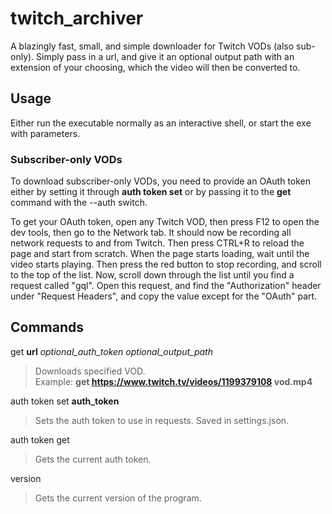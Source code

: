 # twitch_archiver

A blazingly fast, small, and simple downloader for Twitch VODs (also sub-only).
Simply pass in a url, and give it an optional output path with an extension of your choosing, which the video will then be converted to.

## Usage

Either run the executable normally as an interactive shell, or start the exe with parameters.

### Subscriber-only VODs

To download subscriber-only VODs, you need to provide an OAuth token either by setting it through **auth token set** or by passing it to the **get** command with the --auth switch.

To get your OAuth token, open any Twitch VOD, then press F12 to open the dev tools, then go to the Network tab. It should now be recording all network requests to and from Twitch. Then press CTRL+R to reload the page and start from scratch.
When the page starts loading, wait until the video starts playing. Then press the red button to stop recording, and scroll to the top of the list. Now, scroll down through the list until you find a request called "gql". Open this request, and find the "Authorization" header under "Request Headers", and copy the value except for the "OAuth" part.

## Commands

get **url** _optional_auth_token_ _optional_output_path_

> Downloads specified VOD.  
> Example: **get https://www.twitch.tv/videos/1199379108 vod.mp4**

auth token set **auth_token**

> Sets the auth token to use in requests. Saved in settings.json.

auth token get

> Gets the current auth token.

version

> Gets the current version of the program.
